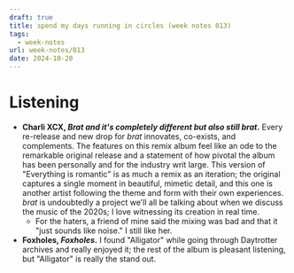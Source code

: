 ```yaml
---
draft: true
title: spend my days running in circles (week notes 013)
tags:
  - week-notes
url: week-notes/013
date: 2024-10-20
---
```

# Listening
* **Charli XCX, _Brat and it's completely different but also still brat_.** Every re-release and new drop for _brat_ innovates, co-exists, and complements. The features on this remix album feel like an ode to the remarkable original release and a statement of how pivotal the album has been personally and for the industry writ large. This version of "Everything is romantic" is as much a remix as an iteration; the original captures a single moment in beautiful, mimetic detail, and this one is another artist following the theme and form with their own experiences. _brat_ is undoubtedly a project we'll all be talking about when we discuss the music of the 2020s; I love witnessing its creation in real time.
	* For the haters, a friend of mine said the mixing was bad and that it "just sounds like noise." I still like her.
* **Foxholes, _Foxholes_.** I found "Alligator" while going through Daytrotter archives and really enjoyed it; the rest of the album is pleasant listening, but "Alligator" is really the stand out.